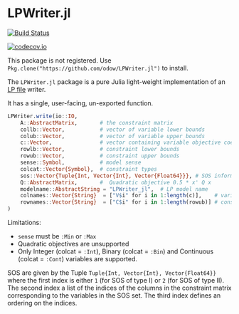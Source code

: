 # LPWriter.jl

[![Build Status](https://travis-ci.org/odow/LPWriter.jl.svg?branch=master)](https://travis-ci.org/odow/LPWriter.jl)

[![codecov.io](http://codecov.io/github/odow/LPWriter.jl/coverage.svg?branch=master)](http://codecov.io/github/odow/LPWriter.jl?branch=master)

This package is not registered. Use `Pkg.clone("https://github.com/odow/LPWriter.jl")` to install.

The `LPWriter.jl` package is a pure Julia light-weight implementation of an [LP
file](http://lpsolve.sourceforge.net/5.0/CPLEX-format.htm) writer.

It has a single, user-facing, un-exported function.

```julia
LPWriter.write(io::IO,
    A::AbstractMatrix,       # the constraint matrix
    collb::Vector,           # vector of variable lower bounds
    colub::Vector,           # vector of variable upper bounds
    c::Vector,               # vector containing variable objective coefficients
    rowlb::Vector,           # constraint lower bounds
    rowub::Vector,           # constraint upper bounds
    sense::Symbol,           # model sense
    colcat::Vector{Symbol},  # constraint types
    sos::Vector{Tuple{Int, Vector{Int}, Vector{Float64}}}, # SOS information
    Q::AbstractMatrix,       #  Quadratic objective 0.5 * x' Q x
    modelname::AbstractString = "LPWriter_jl",  # LP model name
    colnames::Vector{String}  = ["V$i" for i in 1:length(c)],    # variable names
    rownames::Vector{String}  = ["C$i" for i in 1:length(rowub)] # constraint names
)
```

Limitations:
 - `sense` must be `:Min` or `:Max`
 - Quadratic objectives are unsupported
 - Only Integer (colcat = `:Int`), Binary (colcat = `:Bin`) and Continuous (colcat = `:Cont`)
    variables are supported.

SOS are given by the Tuple `Tuple{Int, Vector{Int}, Vector{Float64}}`
where the first index is either `1` (for SOS of type I) or `2` (for SOS of type II).
The second index a list of the indices of the columns in the constraint matrix
corresponding to the variables in the SOS set. The third index defines an ordering on
the indices.
